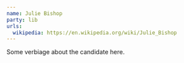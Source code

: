 ```yaml
---
name: Julie Bishop
party: lib
urls:
  wikipedia: https://en.wikipedia.org/wiki/Julie_Bishop
---
```

Some verbiage about the candidate here.
